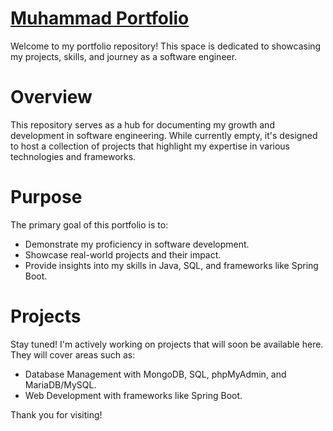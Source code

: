 # [Muhammad Portfolio](https://m7mqd.dev)
Welcome to my portfolio repository! This space is dedicated to showcasing my projects, skills, and journey as a software engineer.

# Overview
This repository serves as a hub for documenting my growth and development in software engineering. While currently empty, it's designed to host a collection of projects that highlight my expertise in various technologies and frameworks.

# Purpose
The primary goal of this portfolio is to:

- Demonstrate my proficiency in software development.
- Showcase real-world projects and their impact.
- Provide insights into my skills in Java, SQL, and frameworks like Spring Boot.

# Projects
Stay tuned! I'm actively working on projects that will soon be available here. They will cover areas such as:

- Database Management with MongoDB, SQL, phpMyAdmin, and MariaDB/MySQL.
- Web Development with frameworks like Spring Boot.


Thank you for visiting!
